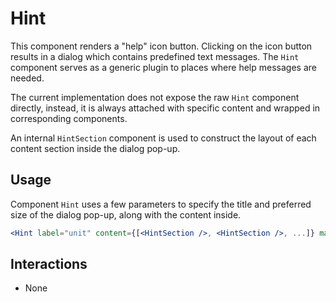 # Hint

This component renders a "help" icon button. Clicking on the icon button results in a dialog which contains predefined text messages. The `Hint` component serves as a generic plugin to places where help messages are needed.

The current implementation does not expose the raw `Hint` component directly, instead, it is always attached with specific content and wrapped in corresponding components.

An internal `HintSection` component is used to construct the layout of each content section inside the dialog pop-up.

## Usage

Component `Hint` uses a few parameters to specify the title and preferred size of the dialog pop-up, along with the content inside.

```jsx
<Hint label="unit" content={[<HintSection />, <HintSection />, ...]} maxWidth="md">{children}</Hint>
```

## Interactions

- None
